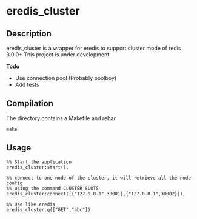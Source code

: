 # eredis_cluster

## Description

eredis_cluster is a wrapper for eredis to support cluster mode of redis 3.0.0+
This project is under development

**Todo**

- Use connection pool (Probably poolboy)
- Add tests

## Compilation

The directory contains a Makefile and rebar

	make

## Usage

	%% Start the application
	eredis_cluster:start(),

	%% connect to one node of the cluster, it will retrieve all the node config
	%% using the command CLUSTER SLOTS
	eredis_cluster:connect([{"127.0.0.1",30001},{"127.0.0.1",30002}]),

	%% Use like eredis
	eredis_cluster:q(["GET","abc"]).
